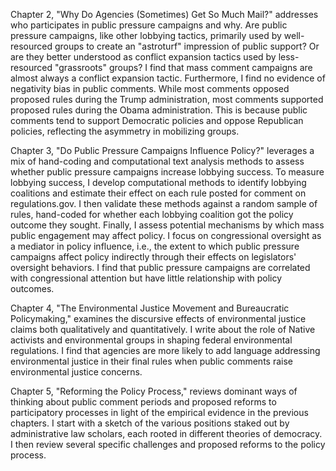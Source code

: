 <!--
Chapter 1, "Bureaucratic Policymaking in American Politics," situates agency rulemaking in the context of the broad view of American politics. I show the scale of policymaking and the types of policies that federal agencies make, examining how patterns in bureaucratic policymaking do and do not align with shifts in the broader political system. Tracing broad trends over the past 40 years, I show that rulemaking has become a major site of policymaking and political conflict. The policy conflicts and the relative attention that the bureaucracy pays to different policy areas aligns with broader shifts in mass politics and partisan control of congress and the presidency in some policy areas more than others.
-->

Chapter 2, "Why Do Agencies (Sometimes) Get So Much Mail?" addresses who participates in public pressure campaigns and why. Are public pressure campaigns, like other lobbying tactics, primarily used by well-resourced groups to create an "astroturf" impression of public support? Or are they better understood as conflict expansion tactics used by less-resourced "grassroots" groups? I find that mass comment campaigns are almost always a conflict expansion tactic. Furthermore, I find no evidence of negativity bias in public comments. While most comments opposed proposed rules during the Trump administration, most comments supported proposed rules during the Obama administration. This is because public comments tend to support Democratic policies and oppose Republican policies, reflecting the asymmetry in mobilizing groups.

<!--**Chapter 3 "Do Public Pressure Campaigns Influence Congressional Oversight?"** examines the effect of public pressure campaigns on whether legislators are more likely to engage in rulemaking. This involves collecting and coding thousands of comments from Members of Congress on proposed rules with and without public pressure campaigns. These data also allow me to assess congressional oversight as a mediator in policy influence, i.e., the extent to which public pressure campaigns affect policy indirectly through their effects on legislators' oversight behaviors.-->

Chapter 3, "Do Public Pressure Campaigns Influence Policy?" leverages a mix of hand-coding and computational text analysis methods to assess whether public pressure campaigns increase lobbying success. To measure lobbying success, I develop computational methods to identify lobbying coalitions and estimate their effect on each rule posted for comment on regulations.gov. I then validate these methods against a random sample of rules, hand-coded for whether each lobbying coalition got the policy outcome they sought. Finally, I assess potential mechanisms by which mass public engagement may affect policy. I focus on congressional oversight as a mediator in policy influence, i.e., the extent to which public pressure campaigns affect policy indirectly through their effects on legislators' oversight behaviors. I find that public pressure campaigns are correlated with congressional attention but have little relationship with policy outcomes. 

Chapter 4, "The Environmental Justice Movement and Bureaucratic Policymaking," examines the discursive effects of environmental justice claims both qualitatively and quantitatively. I write about the role of Native activists and environmental groups in shaping federal environmental regulations. I find that agencies are more likely to add language addressing environmental justice in their final rules when public comments raise environmental justice concerns.

Chapter 5, "Reforming the Policy Process," reviews dominant ways of thinking about public comment periods and proposed reforms to participatory processes in light of the empirical evidence in the previous chapters. I start with a sketch of the various positions staked out by administrative law scholars, each rooted in different theories of democracy. I then review several specific challenges and proposed reforms to the policy process.